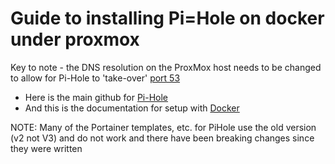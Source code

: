 # Guide to installing Pi=Hole on docker under proxmox

Key to note - the DNS resolution on the ProxMox host needs to be changed to allow for Pi-Hole to 'take-over' [port 53](https://docs.portainer.io/start/install-ce/server/docker/linux#deployment)

- Here is the main github for [Pi-Hole](https://github.com/pi-hole/docker-pi-hole)
- And this is the documentation for setup with [Docker](https://docs.pi-hole.net/docker/)

NOTE: Many of the Portainer templates, etc. for PiHole use the old version (v2 not V3) and do not work and there have been breaking changes since they were written
